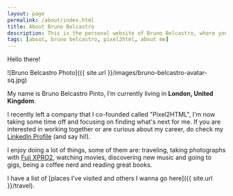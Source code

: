 ```yaml
---
layout: page
permalink: /about/index.html
title: About Bruno Belcastro
description: This is the personal website of Bruno Belcastro, where you can find posts, photos and ocassional ramblings and rants.
tags: [about, bruno belcastro, pixel2html, about me]
---
```


Hello there! 

![Bruno Belcastro Photo]({{ site.url }}/images/bruno-belcastro-avatar-sq.jpg)

My name is Bruno Belcastro Pinto, I’m currently living in **London, United Kingdom**.

I recently left a company that I co-founded called "Pixel2HTML", I'm now taking some time off and focusing on finding what's next for me. If you are interested in working together or are curious about my career, do check my [LinkedIn Profile](https://www.linkedin.com/in/brunobelcastro/) (and say hi!).

I enjoy doing a lot of things, some of them are: traveling, taking photographs with [Fuji XPRO2](https://amzn.to/2KLuuBK), watching movies, discovering new music and going to gigs, being a coffee nerd and reading great books. 

I have a list of [places I’ve visited and others I wanna go here]({{ site.url }}/travel).